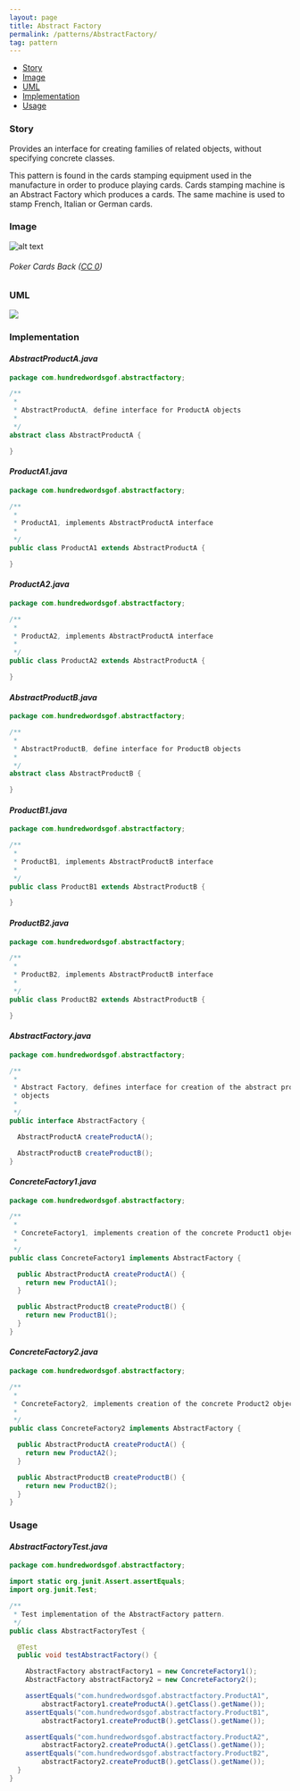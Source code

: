 ```yaml
---
layout: page
title: Abstract Factory
permalink: /patterns/AbstractFactory/
tag: pattern
---
```


* [Story](#Story)
* [Image](#Image)
* [UML](#UML)
* [Implementation](#Implementation)
* [Usage](#Usage)


###  <a id="Story"></a>Story 

Provides an interface for creating families of related objects, without specifying concrete classes. 

This pattern is found in the cards stamping equipment used in the 
manufacture in order to produce playing cards. 
Cards stamping machine is an Abstract Factory which produces a cards. 
The same machine is used to stamp French, Italian or German cards. 





###  <a id="Image"></a>Image 


![alt text](/assets/img/image/abstractfactory.jpg "Poker Cards Back")  
###### Poker Cards Back&nbsp;(<a rel='license' href='https://creativecommons.org/share-your-work/public-domain/cc0/' target='_blank'>CC 0</a>)






###  <a id="UML"></a>UML
[![](/assets/img/uml/abstractfactory.png)](/assets/img/uml/abstractfactory.png)

###  <a id="Implementation"></a>Implementation 

#### *AbstractProductA.java* 
```java 
package com.hundredwordsgof.abstractfactory;

/**
 * 
 * AbstractProductA, define interface for ProductA objects
 * 
 */
abstract class AbstractProductA {

}
```

#### *ProductA1.java* 
```java 
package com.hundredwordsgof.abstractfactory;

/**
 * 
 * ProductA1, implements AbstractProductA interface
 *
 */
public class ProductA1 extends AbstractProductA {

}
```

#### *ProductA2.java* 
```java 
package com.hundredwordsgof.abstractfactory;

/**
 * 
 * ProductA2, implements AbstractProductA interface
 *
 */
public class ProductA2 extends AbstractProductA {

}
```

#### *AbstractProductB.java* 
```java 
package com.hundredwordsgof.abstractfactory;

/**
 * 
 * AbstractProductB, define interface for ProductB objects
 * 
 */
abstract class AbstractProductB {

}
```

#### *ProductB1.java* 
```java 
package com.hundredwordsgof.abstractfactory;

/**
 * 
 * ProductB1, implements AbstractProductB interface
 *
 */
public class ProductB1 extends AbstractProductB {

}
```

#### *ProductB2.java* 
```java 
package com.hundredwordsgof.abstractfactory;

/**
 * 
 * ProductB2, implements AbstractProductB interface
 *
 */
public class ProductB2 extends AbstractProductB {

}
```

#### *AbstractFactory.java* 
```java 
package com.hundredwordsgof.abstractfactory;

/**
 * 
 * Abstract Factory, defines interface for creation of the abstract product
 * objects
 * 
 */
public interface AbstractFactory {

  AbstractProductA createProductA();

  AbstractProductB createProductB();
}
```

#### *ConcreteFactory1.java* 
```java 
package com.hundredwordsgof.abstractfactory;

/**
 * 
 * ConcreteFactory1, implements creation of the concrete Product1 objects
 *
 */
public class ConcreteFactory1 implements AbstractFactory {

  public AbstractProductA createProductA() {
    return new ProductA1();
  }

  public AbstractProductB createProductB() {
    return new ProductB1();
  }
}
```

#### *ConcreteFactory2.java* 
```java 
package com.hundredwordsgof.abstractfactory;

/**
 * 
 * ConcreteFactory2, implements creation of the concrete Product2 objects
 *
 */
public class ConcreteFactory2 implements AbstractFactory {

  public AbstractProductA createProductA() {
    return new ProductA2();
  }

  public AbstractProductB createProductB() {
    return new ProductB2();
  }
}
```

###  <a id="Usage"></a>Usage 

#### *AbstractFactoryTest.java* 
```java 
package com.hundredwordsgof.abstractfactory;

import static org.junit.Assert.assertEquals;
import org.junit.Test;

/**
 * Test implementation of the AbstractFactory pattern.
 */
public class AbstractFactoryTest {

  @Test
  public void testAbstractFactory() {

    AbstractFactory abstractFactory1 = new ConcreteFactory1();
    AbstractFactory abstractFactory2 = new ConcreteFactory2();

    assertEquals("com.hundredwordsgof.abstractfactory.ProductA1",
        abstractFactory1.createProductA().getClass().getName());
    assertEquals("com.hundredwordsgof.abstractfactory.ProductB1",
        abstractFactory1.createProductB().getClass().getName());

    assertEquals("com.hundredwordsgof.abstractfactory.ProductA2",
        abstractFactory2.createProductA().getClass().getName());
    assertEquals("com.hundredwordsgof.abstractfactory.ProductB2",
        abstractFactory2.createProductB().getClass().getName());
  }
}
```

